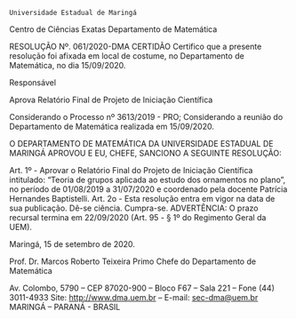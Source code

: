 	

	Universidade Estadual de Maringá
Centro de Ciências Exatas
Departamento de Matemática
	




RESOLUÇÃO Nº. 061/2020-DMA
	CERTIDÃO
Certifico que a presente resolução foi afixada em local de costume, no Departamento de Matemática, no dia 15/09/2020.


Responsável





Aprova
Relatório Final de
Projeto de Iniciação Científica




Considerando o Processo nº 3613/2019 - PRO;
Considerando a reunião do Departamento de Matemática realizada em 15/09/2020.

O DEPARTAMENTO DE MATEMÁTICA DA UNIVERSIDADE ESTADUAL DE MARINGÁ APROVOU E EU, CHEFE, SANCIONO A SEGUINTE RESOLUÇÃO:

Art. 1º - Aprovar o Relatório Final do Projeto de Iniciação Científica intitulado: “Teoria de grupos aplicada ao estudo dos ornamentos no plano”, no período de 01/08/2019 a 31/07/2020 e coordenado pela docente Patrícia Hernandes Baptistelli.
Art. 2o - Esta resolução entra em vigor na data de sua publicação.
Dê-se ciência.
Cumpra-se.
	ADVERTÊNCIA:
O prazo recursal termina em 22/09/2020 (Art. 95 - § 1º do Regimento Geral da UEM).



						
Maringá, 15 de setembro de 2020.


             

                           
Prof. Dr. Marcos Roberto Teixeira Primo
 Chefe do Departamento de Matemática

Av. Colombo, 5790 – CEP 87020-900 – Bloco F67 – Sala 221 – Fone (44) 3011-4933
Site: http://www.dma.uem.br – E-mail: sec-dma@uem.br
MARINGÁ – PARANÁ - BRASIL
